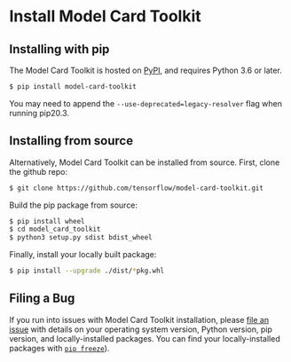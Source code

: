 # Install Model Card Toolkit

## Installing with pip

The Model Card Toolkit is hosted on
[PyPI](https://pypi.org/project/model-card-toolkit/), and requires Python 3.6 or
later.

```bash
$ pip install model-card-toolkit
```

You may need to append the `--use-deprecated=legacy-resolver` flag when running
pip20.3.

## Installing from source

Alternatively, Model Card Toolkit can be installed from source. First, clone the
github repo:

```bash
$ git clone https://github.com/tensorflow/model-card-toolkit.git
```

Build the pip package from source:

```bash
$ pip install wheel
$ cd model_card_toolkit
$ python3 setup.py sdist bdist_wheel
```

Finally, install your locally built package:

```bash
$ pip install --upgrade ./dist/*pkg.whl
```

## Filing a Bug

If you run into issues with Model Card Toolkit installation, please
[file an issue](https://github.com/tensorflow/model-card-toolkit/issues/new)
with details on your operating system version, Python version, pip version, and
locally-installed packages. You can find your locally-installed packages with
[`pip freeze`](https://pip.pypa.io/en/stable/reference/pip_freeze/)).
